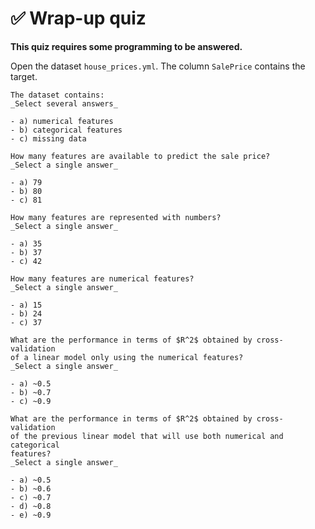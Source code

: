 # ✅ Wrap-up quiz

**This quiz requires some programming to be answered.**

Open the dataset `house_prices.yml`. The column `SalePrice` contains the
target.

```{admonition} Question
The dataset contains:
_Select several answers_

- a) numerical features
- b) categorical features
- c) missing data
```

```{admonition} Question
How many features are available to predict the sale price?
_Select a single answer_

- a) 79
- b) 80
- c) 81
```

```{admonition} Question
How many features are represented with numbers?
_Select a single answer_

- a) 35
- b) 37
- c) 42
```

```{admonition} Question
How many features are numerical features?
_Select a single answer_

- a) 15
- b) 24
- c) 37
```

```{admonition} Question
What are the performance in terms of $R^2$ obtained by cross-validation
of a linear model only using the numerical features?
_Select a single answer_

- a) ~0.5
- b) ~0.7
- c) ~0.9
```

```{admonition} Question
What are the performance in terms of $R^2$ obtained by cross-validation
of the previous linear model that will use both numerical and categorical
features?
_Select a single answer_

- a) ~0.5
- b) ~0.6
- c) ~0.7
- d) ~0.8
- e) ~0.9
```
